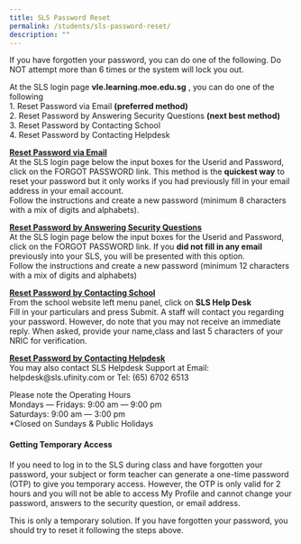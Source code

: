 ```yaml
---
title: SLS Password Reset
permalink: /students/sls-password-reset/
description: ""
---
```

<p>If you have forgotten your password, you can do one of the following. Do NOT attempt more than 6 times or the system will lock you out.</p>
<p>At the SLS login page <strong>vle.learning.moe.edu.sg</strong>&nbsp;, you can do one of the following&nbsp;<br>1. Reset Password via Email&nbsp;<strong>(preferred method)</strong><br>2. Reset Password by Answering Security Questions&nbsp;<strong>(next best method)</strong><br>3. Reset Password by Contacting School&nbsp;<br>4. Reset Password by Contacting Helpdesk</p>
<p><u><strong>Reset Password via Email<br></strong></u>At the SLS login page below the input boxes for the Userid and Password, click on the FORGOT PASSWORD link. This method is the&nbsp;<strong>quickest&nbsp;way</strong>&nbsp;to reset your password but it only works if you had previously fill in your email address in your email account.&nbsp;<br>Follow the instructions and create a new password (minimum 8 characters with a mix of digits and alphabets).</p>
<p><u><strong>Reset Password by Answering Security Questions<br></strong></u>At the SLS login page below the input boxes for the Userid and Password, click on the FORGOT PASSWORD link. If you&nbsp;<strong>did not fill in any email</strong> previously into your SLS, you will be presented with this option.<br>Follow the instructions and create a new password (minimum 12 characters with a mix of digits and alphabets)</p>
<p><u></u><u><strong>Reset Password by Contacting School<br></strong></u>From the school website left menu panel, click on&nbsp;<strong>SLS Help Desk<br></strong>Fill in your particulars and press Submit. A staff will contact you regarding your password. However, do note that you may not receive an immediate reply. When asked, provide your name,class and last 5 characters of your NRIC for verification.</p>
<p><u><strong>Reset Password by Contacting Helpdesk<br></strong></u>You may also contact SLS Helpdesk Support at Email: helpdesk@sls.ufinity.com or Tel: (65) 6702 6513</p>
<p>Please note the Operating Hours<br>Mondays ― Fridays: 9:00 am ― 9:00 pm<br>Saturdays: 9:00 am ― 3:00 pm<br>*Closed on Sundays &amp; Public Holidays</p>
<h4>Getting Temporary Access</h4>
<p>If you need to log in to the SLS during class and have forgotten your password, your subject or form teacher can generate a one-time password (OTP) to give you temporary access. However, the OTP is only valid for 2 hours and&nbsp;you will not be able to access&nbsp;My Profile&nbsp;and cannot change your password, answers to the security question, or email address.</p>
<p>This is only a temporary solution. If you have forgotten your password, you should try to reset it following the steps above.</p>